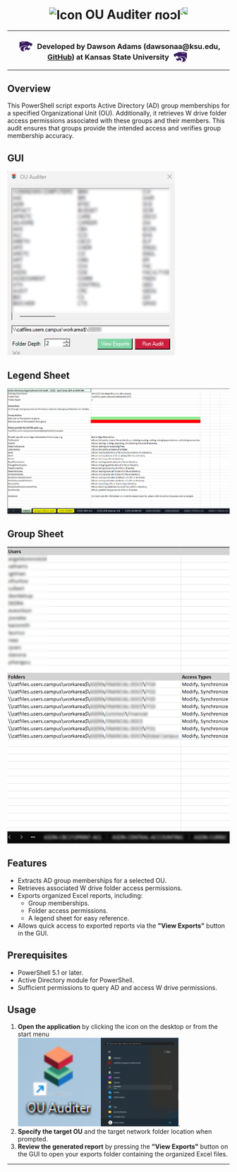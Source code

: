 <h1 style="text-align: center;">
  <img src="icon.ico" alt="Icon" height="64" style="vertical-align: middle;"> 
  <span style="vertical-align: middle;">OU Auditer</span> 
  <img src="icon.ico" alt="Icon" height="64" style="vertical-align: middle; transform: scaleX(-1);">
</h1>

---

<h3 style="text-align: center;">
  <img src="images/Kansas-State-Wildcats-logo.png" alt="wildcatPNG" height="24" style="vertical-align: middle;">
  <span style="vertical-align: middle;">Developed by Dawson Adams (dawsonaa@ksu.edu, <a href="https://github.com/dawsonaa">GitHub</a>) at Kansas State University</span>
  <img src="images/Kansas-State-Wildcats-logo.png" alt="wildcatPNG" height="24" style="vertical-align: middle; transform: scaleX(-1);">
</h3>

---

## Overview
This PowerShell script exports Active Directory (AD) group memberships for a specified Organizational Unit (OU). Additionally, it retrieves W drive folder access permissions associated with these groups and their members. This audit ensures that groups provide the intended access and verifies group membership accuracy.

## GUI
<img src="images/screenshot-gui-1.png" alt="GUI Screenshot">

## Legend Sheet
<img src="images/legend-sheet.png" alt="Legend Sheet Screenshot">

## Group Sheet
<img src="images/group-sheet.png" alt="Group Sheet Screenshot">

## Features
- Extracts AD group memberships for a selected OU.
- Retrieves associated W drive folder access permissions.
- Exports organized Excel reports, including:
    - Group memberships.
    - Folder access permissions.
    - A legend sheet for easy reference.
- Allows quick access to exported reports via the **"View Exports"** button in the GUI.

## Prerequisites
- PowerShell 5.1 or later.
- Active Directory module for PowerShell.
- Sufficient permissions to query AD and access W drive permissions.

## Usage
1. **Open the application** by clicking the icon on the desktop or from the start menu  
   <img src="images/desktop-icon.png" alt="Desktop Icon" height="200"><img src="images/startmenu-icon.png" alt="Start Menu Icon" height="200">.
2. **Specify the target OU** and the target network folder location when prompted.
3. **Review the generated report** by pressing the **"View Exports"** button on the GUI to open your exports folder containing the organized Excel files.

---